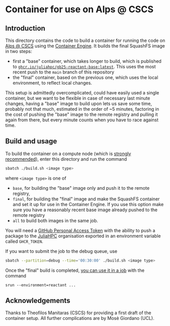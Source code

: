 # Container for use on Alps @ CSCS

## Introduction

This directory contains the code to build a container for running the code on [Alps @ CSCS](https://www.cscs.ch/computers/alps) using the [Container Engine](https://eth-cscs.github.io/cscs-docs/software/container-engine/).
It builds the final SquashFS image in two steps:

* first a "base" container, which takes longer to build, which is published to [`ghcr.io/juliahpc/gb25-reactant-base:latest`](https://github.com/orgs/JuliaHPC/packages/container/package/gb25-reactant-base).
  This uses the most recent push to the `main` branch of this repository
* the "final" container, based on the previous one, which uses the local environment, to reflect local changes.

This setup is admittedly overcomplicated, could have easily used a single container, but we want to be flexible in case of necessary last minute changes, having a "base" image to build upon lets us save some time, probably not that much, estimated in the order of ~5 minutes, factoring in the cost of pushing the "base" image to the remote registry and pulling it again from there, but every minute counts when you have to race against time.

## Build and usage

To build the container on a compute node (which is [strongly recommended](https://confluence.cscs.ch/spaces/KB/pages/868834153/Building+container+images+on+Alps#BuildingcontainerimagesonAlps-BuildingimageswithPodman)), enter this directory and run the command

```sh
sbatch ./build.sh <image type>
```

where `<image type>` is one of

* `base`, for building the "base" image only and push it to the remote registry,
* `final`, for building the "final" image and make the SquashFS container and set it up for use in the Container Engine.
  If you use this option make sure you have a reasonably recent base image already pushed to the remote registry
* `all` to build both images in the same job.

You will need a [GitHub Personal Access Token](https://docs.github.com/en/packages/working-with-a-github-packages-registry/working-with-the-container-registry#authenticating-with-a-personal-access-token-classic) with the ability to push a package to the [JuliaHPC](https://github.com/JuliaHPC/) organisation exported in an environment variable called `GHCR_TOKEN`.

If you want to submit the job to the debug queue, use

```sh
sbatch --partition=debug --time='00:30:00' ./build.sh <image type>
```

Once the "final" build is completed, [you can use it in a job](https://eth-cscs.github.io/cscs-docs/software/container-engine/#running-containerized-environments) with the command

```
srun --environment=reactant ...
```

## Acknowledgements

Thanks to Theofilos Manitaras (CSCS) for providing a first draft of the container setup.
All further complications are by Mosè Giordano (UCL).
